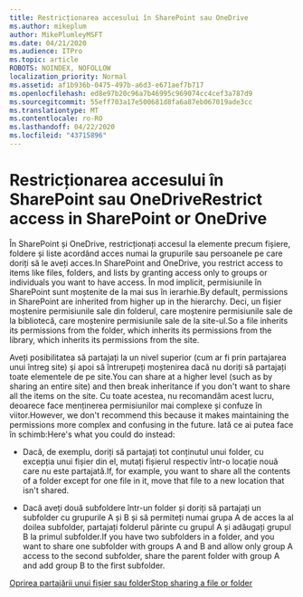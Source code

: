 ```yaml
---
title: Restricționarea accesului în SharePoint sau OneDrive
ms.author: mikeplum
author: MikePlumleyMSFT
ms.date: 04/21/2020
ms.audience: ITPro
ms.topic: article
ROBOTS: NOINDEX, NOFOLLOW
localization_priority: Normal
ms.assetid: af1b936b-0475-497b-a6d3-e671aef7b717
ms.openlocfilehash: ed8e97b20c96a7b46995c969074cc4cef3a787d9
ms.sourcegitcommit: 55eff703a17e500681d8fa6a87eb067019ade3cc
ms.translationtype: MT
ms.contentlocale: ro-RO
ms.lasthandoff: 04/22/2020
ms.locfileid: "43715896"
---
```

# <a name="restrict-access-in-sharepoint-or-onedrive"></a><span data-ttu-id="9d726-102">Restricționarea accesului în SharePoint sau OneDrive</span><span class="sxs-lookup"><span data-stu-id="9d726-102">Restrict access in SharePoint or OneDrive</span></span>

<span data-ttu-id="9d726-103">În SharePoint și OneDrive, restricționați accesul la elemente precum fișiere, foldere și liste acordând acces numai la grupurile sau persoanele pe care doriți să le aveți acces.</span><span class="sxs-lookup"><span data-stu-id="9d726-103">In SharePoint and OneDrive, you restrict access to items like files, folders, and lists by granting access only to groups or individuals you want to have access.</span></span> <span data-ttu-id="9d726-104">În mod implicit, permisiunile în SharePoint sunt moștenite de la mai sus în ierarhie.</span><span class="sxs-lookup"><span data-stu-id="9d726-104">By default, permissions in SharePoint are inherited from higher up in the hierarchy.</span></span> <span data-ttu-id="9d726-105">Deci, un fișier moștenire permisiunile sale din folderul, care moștenire permisiunile sale de la bibliotecă, care moștenire permisiunile sale de la site-ul.</span><span class="sxs-lookup"><span data-stu-id="9d726-105">So a file inherits its permissions from the folder, which inherits its permissions from the library, which inherits its permissions from the site.</span></span>
  
<span data-ttu-id="9d726-106">Aveți posibilitatea să partajați la un nivel superior (cum ar fi prin partajarea unui întreg site) și apoi să întrerupeți moștenirea dacă nu doriți să partajați toate elementele de pe site.</span><span class="sxs-lookup"><span data-stu-id="9d726-106">You can share at a higher level (such as by sharing an entire site) and then break inheritance if you don't want to share all the items on the site.</span></span> <span data-ttu-id="9d726-107">Cu toate acestea, nu recomandăm acest lucru, deoarece face menținerea permisiunilor mai complexe și confuze în viitor.</span><span class="sxs-lookup"><span data-stu-id="9d726-107">However, we don't recommend this because it makes maintaining the permissions more complex and confusing in the future.</span></span> <span data-ttu-id="9d726-108">Iată ce ai putea face în schimb:</span><span class="sxs-lookup"><span data-stu-id="9d726-108">Here's what you could do instead:</span></span>
  
- <span data-ttu-id="9d726-109">Dacă, de exemplu, doriți să partajați tot conținutul unui folder, cu excepția unui fișier din el, mutați fișierul respectiv într-o locație nouă care nu este partajată.</span><span class="sxs-lookup"><span data-stu-id="9d726-109">If, for example, you want to share all the contents of a folder except for one file in it, move that file to a new location that isn't shared.</span></span>
    
- <span data-ttu-id="9d726-110">Dacă aveți două subfoldere într-un folder și doriți să partajați un subfolder cu grupurile A și B și să permiteți numai grupa A de acces la al doilea subfolder, partajați folderul părinte cu grupul A și adăugați grupul B la primul subfolder.</span><span class="sxs-lookup"><span data-stu-id="9d726-110">If you have two subfolders in a folder, and you want to share one subfolder with groups A and B and allow only group A access to the second subfolder, share the parent folder with group A and add group B to the first subfolder.</span></span>
    
[<span data-ttu-id="9d726-111">Oprirea partajării unui fișier sau folder</span><span class="sxs-lookup"><span data-stu-id="9d726-111">Stop sharing a file or folder </span></span>](https://go.microsoft.com/fwlink/?linkid=2008861)
  

